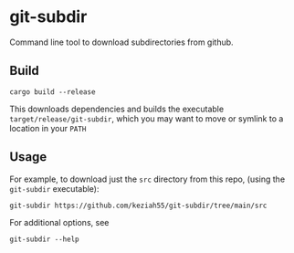# git-subdir

Command line tool to download subdirectories from github.

## Build

```
cargo build --release
```

This downloads dependencies and builds the executable `target/release/git-subdir`, which 
you may want to move or symlink to a location in your `PATH`

## Usage

For example, to download just the `src` directory from this repo, (using the `git-subdir` executable):
```
git-subdir https://github.com/keziah55/git-subdir/tree/main/src
```

For additional options, see
```
git-subdir --help
```
